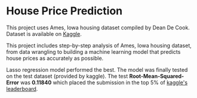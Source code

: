 # House Price Prediction

This project uses Ames, Iowa housing dataset compiled by Dean De Cook. Dataset is available on [Kaggle](https://www.kaggle.com/c/house-prices-advanced-regression-techniques).  

This project includes step-by-step analysis of Ames, Iowa housing dataset, from data wrangling to building a machine learning model that predicts house prices as accurately as possible.  

Lasso regression model performed the best. The model was finally tested on the test dataset (provided by kaggle). The test __Root-Mean-Squared-Error__ was __0.11840__ which placed the submission in the top 5% of [kaggle's leaderboard](https://www.kaggle.com/c/house-prices-advanced-regression-techniques/leaderboard#score).

